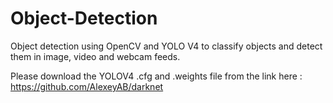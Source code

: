 # Object-Detection
Object detection using OpenCV and YOLO V4 to classify objects and detect them in image, video and webcam feeds.

Please download the YOLOV4 .cfg and .weights file from the link here : https://github.com/AlexeyAB/darknet 
